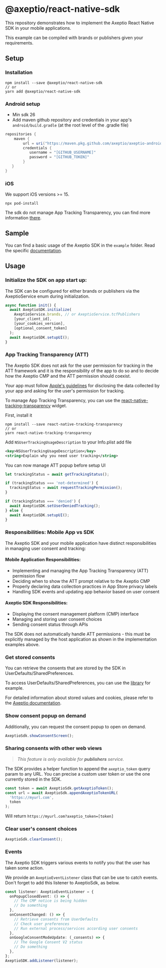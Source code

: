 # @axeptio/react-native-sdk

This repository demonstrates how to implement the Axeptio React Native SDK in your mobile applications.

This example can be compiled with brands or publishers given your requirements.

## Setup

### Installation

```shell
npm install --save @axeptio/react-native-sdk
// or
yarn add @axeptio/react-native-sdk
```

### Android setup
- Min sdk 26
- Add maven github repository and credentials in your app's `android/build.gradle` (at the root level of the .gradle file)
```groovy
repositories {
    maven {
        url = uri("https://maven.pkg.github.com/axeptio/axeptio-android-sdk")
        credentials {
           username = "[GITHUB_USERNAME]"
           password = "[GITHUB_TOKEN]"
        }
   }
}
```
### iOS

We support iOS versions >= 15.

```shell
npx pod-install
```

The sdk do not manage App Tracking Transparency, you can find more information [there](#app-tracking-transparency-att).

## Sample

You can find a basic usage of the Axeptio SDK in the `example` folder.
Read the specific [documentation](./example/README.md).

## Usage
### Initialize the SDK on app start up:

The SDK can be configured for either brands or publishers via the AxeptioService enum during initialization.

```typescript
async function init() {
  await AxeptioSDK.initialize(
    AxeptioService.brands, // or AxeptioService.tcfPublishers
    [your_client_id],
    [your_cookies_version],
    [optional_consent_token]
  );
  await AxeptioSDK.setupUI();
}
```

### App Tracking Transparency (ATT)

The Axeptio SDK does not ask for the user permission for tracking in the ATT framework and it is the responsibility of the app to do so and to decide how the Axeptio CMP and the ATT permission should coexist.

Your app must follow [Apple's guidelines](https://developer.apple.com/app-store/user-privacy-and-data-use/) for disclosing the data collected by your app and asking for the user's permission for tracking.

To manage App Tracking Transparency, you can use the [react-native-tracking-transparency](https://www.npmjs.com/package/react-native-tracking-transparency) widget.

First, install it
```shell
npm install --save react-native-tracking-transparency
// or
yarn react-native-tracking-transparency
```

Add `NSUserTrackingUsageDescription` to your Info.plist add file

```xml
<key>NSUserTrackingUsageDescription</key>
<string>Explain why you need user tracking</string>
```

You can now manage ATT popup before setup UI

```typescript
let trackingStatus = await getTrackingStatus();

if (trackingStatus === 'not-determined') {
  trackingStatus = await requestTrackingPermission();
}

if (trackingStatus === 'denied') {
  await AxeptioSDK.setUserDeniedTracking();
} else {
  await AxeptioSDK.setupUI();
}
```

### Responsibilities: Mobile App vs SDK

The Axeptio SDK and your mobile application have distinct responsibilities in managing user consent and tracking:

#### Mobile Application Responsibilities:
- Implementing and managing the App Tracking Transparency (ATT) permission flow
- Deciding when to show the ATT prompt relative to the Axeptio CMP
- Properly declaring data collection practices in App Store privacy labels
- Handling SDK events and updating app behavior based on user consent

#### Axeptio SDK Responsibilities:
- Displaying the consent management platform (CMP) interface
- Managing and storing user consent choices
- Sending consent status through APIs

The SDK does not automatically handle ATT permissions - this must be explicitly managed by the host application as shown in the implementation examples above.

### Get stored consents

You can retrieve the consents that are stored by the SDK in UserDefaults/SharedPreferences.

To access UserDefaults/SharedPreferences, you can use the [library](https://github.com/kevinresol/react-native-default-preference) for example.

For detailed information about stored values and cookies, please refer to the [Axeptio documentation](https://support.axeptio.eu/hc/en-gb/articles/8558526367249-Does-Axeptio-deposit-cookies).

### Show consent popup on demand

Additionally, you can request the consent popup to open on demand.
```typescript
AxeptioSdk.showConsentScreen();
```

### Sharing consents with other web views
>*This feature is only available for **publishers** service.*

The SDK provides a helper function to append the `axeptio_token` query param to any URL.
You can precise a custom user token or use the one currently stored in the SDK.

```typescript
const token = await AxeptioSdk.getAxeptioToken();
const url = await AxeptioSdk.appendAxeptioTokenURL(
  'https://myurl.com',
  token
);
```

Will return `https://myurl.com?axeptio_token=[token]`

### Clear user's consent choices

```typescript
AxeptioSdk.clearConsent();
```

### Events

The Axeptio SDK triggers various events to notify you that the user has taken some action.

We provide an `AxeptioEventListener` class that can be use to catch events. Don't forget to add this listener to AxeptioSdk, as below.

```typescript
const listener: AxeptioEventListener = {
  onPopupClosedEvent: () => {
    // The CMP notice is being hidden
    // Do something
  },
  onConsentChanged: () => {
    // Retrieve consents from UserDefaults
    // Check user preferences
    // Run external process/services according user consents
  },
  onGoogleConsentModeUpdate: (_consents) => {
    // The Google Consent V2 status
    // Do something
  },
};
AxeptioSDK.addListener(listener);
```
